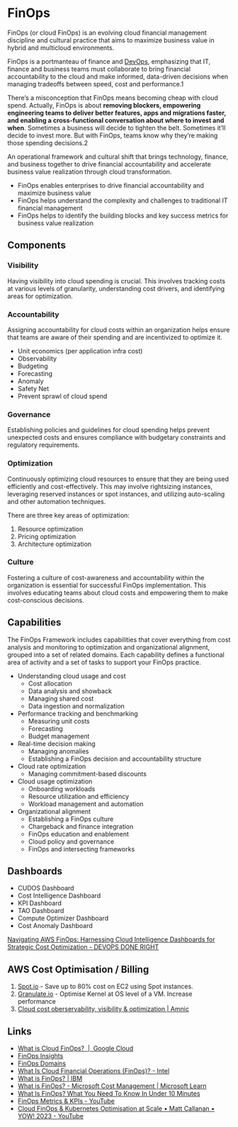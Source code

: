 # FinOps

FinOps (or cloud FinOps) is an evolving cloud financial management discipline and cultural practice that aims to maximize business value in hybrid and multicloud environments.

FinOps is a portmanteau of finance and [DevOps](https://www.ibm.com/topics/devops), emphasizing that IT, finance and business teams must collaborate to bring financial accountability to the cloud and make informed, data-driven decisions when managing tradeoffs between speed, cost and performance.1

There’s a misconception that FinOps means becoming cheap with cloud spend. Actually, FinOps is about **removing blockers, empowering engineering teams to deliver better features, apps and migrations faster, and enabling a cross-functional conversation about where to invest and when**. Sometimes a business will decide to tighten the belt. Sometimes it’ll decide to invest more. But with FinOps, teams know why they’re making those spending decisions.2

An operational framework and cultural shift that brings technology, finance, and business together to drive financial accountability and accelerate business value realization through cloud transformation.

- FinOps enables enterprises to drive financial accountability and maximize business value
- FinOps helps understand the complexity and challenges to traditional IT financial management
- FinOps helps to identify the building blocks and key success metrics for business value realization

## Components

### Visibility

Having visibility into cloud spending is crucial. This involves tracking costs at various levels of granularity, understanding cost drivers, and identifying areas for optimization.

### Accountability

Assigning accountability for cloud costs within an organization helps ensure that teams are aware of their spending and are incentivized to optimize it.

- Unit economics (per application infra cost)
- Observability
- Budgeting
- Forecasting
- Anomaly
- Safety Net
- Prevent sprawl of cloud spend

### Governance

Establishing policies and guidelines for cloud spending helps prevent unexpected costs and ensures compliance with budgetary constraints and regulatory requirements.

### Optimization

Continuously optimizing cloud resources to ensure that they are being used efficiently and cost-effectively. This may involve rightsizing instances, leveraging reserved instances or spot instances, and utilizing auto-scaling and other automation techniques.

There are three key areas of optimization:

1. Resource optimization
2. Pricing optimization
3. Architecture optimization

### Culture

Fostering a culture of cost-awareness and accountability within the organization is essential for successful FinOps implementation. This involves educating teams about cloud costs and empowering them to make cost-conscious decisions.

## Capabilities

The FinOps Framework includes capabilities that cover everything from cost analysis and monitoring to optimization and organizational alignment, grouped into a set of related domains. Each capability defines a functional area of activity and a set of tasks to support your FinOps practice.

- Understanding cloud usage and cost
    - Cost allocation
    - Data analysis and showback
    - Managing shared cost
    - Data ingestion and normalization
- Performance tracking and benchmarking
    - Measuring unit costs
    - Forecasting
    - Budget management
- Real-time decision making
    - Managing anomalies
    - Establishing a FinOps decision and accountability structure
- Cloud rate optimization
    - Managing commitment-based discounts
- Cloud usage optimization
    - Onboarding workloads
    - Resource utilization and efficiency
    - Workload management and automation
- Organizational alignment
    - Establishing a FinOps culture
    - Chargeback and finance integration
    - FinOps education and enablement
    - Cloud policy and governance
    - FinOps and intersecting frameworks

## Dashboards

- CUDOS Dashboard
- Cost Intelligence Dashboard
- KPI Dashboard
- TAO Dashboard
- Compute Optimizer Dashboard
- Cost Anomaly Dashboard

[Navigating AWS FinOps: Harnessing Cloud Intelligence Dashboards for Strategic Cost Optimization - DEVOPS DONE RIGHT](https://blog.opstree.com/2024/02/13/navigating-aws-finops-harnessing-cloud-intelligence-dashboards-for-strategic-cost-optimization/)

## AWS Cost Optimisation / Billing

1. [Spot.io](http://spot.io/) - Save up to 80% cost on EC2 using Spot instances.
2. [Granulate.io](http://granulate.io/) - Optimise Kernel at OS level of a VM. Increase performance
3. [Cloud cost oberservability, visibility & optimization | Amnic](https://amnic.com/)

## Links

- [What is Cloud FinOps?  |  Google Cloud](https://cloud.google.com/learn/what-is-finops)
- [FinOps Insights](https://www.finops.org/insights/)
- [FinOps Domains](https://www.finops.org/framework/domains/)
- [What Is Cloud Financial Operations (FinOps)? - Intel](https://www.intel.com/content/www/us/en/cloud-computing/finops.html)
- [What is FinOps? | IBM](https://www.ibm.com/topics/finops)
- [What is FinOps? - Microsoft Cost Management | Microsoft Learn](https://learn.microsoft.com/en-us/azure/cost-management-billing/finops/overview-finops)
- [What Is FinOps? What You Need To Know In Under 10 Minutes](https://www.cloudzero.com/blog/finops/)
- [FinOps Metrics & KPIs - YouTube](https://www.youtube.com/playlist?list=PLUSCToibAswl-IAcWZiN6pLhM5e_I35Z9)
- [Cloud FinOps & Kubernetes Optimisation at Scale • Matt Callanan • YOW! 2023 - YouTube](https://www.youtube.com/watch?v=_F12WgQuTI8&ab_channel=GOTOConferences)

